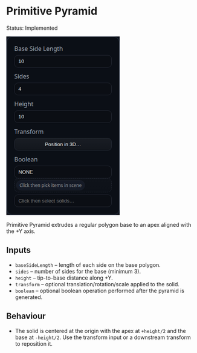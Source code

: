 # Primitive Pyramid

Status: Implemented

![Primitive Pyramid feature dialog](Primitive_Pyramid.png)

Primitive Pyramid extrudes a regular polygon base to an apex aligned with the +Y axis.

## Inputs
- `baseSideLength` – length of each side on the base polygon.
- `sides` – number of sides for the base (minimum 3).
- `height` – tip-to-base distance along +Y.
- `transform` – optional translation/rotation/scale applied to the solid.
- `boolean` – optional boolean operation performed after the pyramid is generated.

## Behaviour
- The solid is centered at the origin with the apex at `+height/2` and the base at `-height/2`. Use the transform input or a downstream transform to reposition it.
